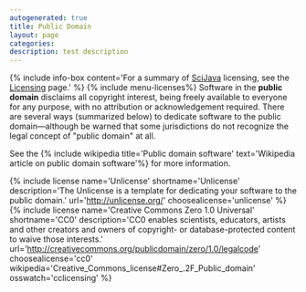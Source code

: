 ```yaml
---
autogenerated: true
title: Public Domain
layout: page
categories: 
description: test description
---
```


{% include info-box content='For a summary of [SciJava](SciJava) licensing, see the [Licensing](Licensing) page.' %} {% include menu-licenses%}
Software in the **public domain** disclaims all copyright interest, being freely available to everyone for any purpose, with no attribution or acknowledgement required. There are several ways (summarized below) to dedicate software to the public domain—although be warned that some jurisdictions do not recognize the legal concept of "public domain" at all.

See the {% include wikipedia title='Public domain software' text='Wikipedia article on public domain software'%} for more information.

{% include license name='Unlicense' shortname='Unlicense' description='The Unlicense is a template for dedicating your software to the public domain.' url='http://unlicense.org/' choosealicense='unlicense' %} {% include license name='Creative Commons Zero 1.0 Universal' shortname='CC0' description='CC0 enables scientists, educators, artists and other creators and owners of copyright- or database-protected content to waive those interests.' url='http://creativecommons.org/publicdomain/zero/1.0/legalcode' choosealicense='cc0' wikipedia='Creative\_Commons\_license\#Zero\_.2F\_Public\_domain' osswatch='cclicensing' %}
